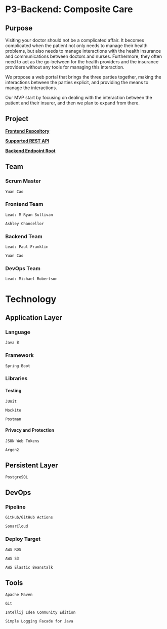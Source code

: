 # P3-Backend: Composite Care

## Purpose

Visiting your doctor should not be a complicated affair. It becomes complicated when the patient not only needs to manage their health problems, but also needs to manage interactions with the health insurance and communications between doctors and nurses. Furthermore, they often need to act as the go-between for the health providers and the insurance providers without any tools for managing this interaction. 

We propose a web portal that brings the three parties together, making the interactions between the parties explicit, and providing the means to manage the interactions. 

Our MVP start by focusing on dealing with the interaction between the patient and their insurer, and then we plan to expand from there.

## Project

**[Frontend Repository](https://github.com/221114-Java-React/P3-Frontend)**

**[Supported REST API](http://compositecare-env.eba-hcsyxnmg.us-west-1.elasticbeanstalk.com/swagger-ui/index.html)**

**[Backend Endpoint Root](http://compositecare-env.eba-hcsyxnmg.us-west-1.elasticbeanstalk.com/)**

## Team
### Scrum Master 
```
Yuan Cao 
```
### Frontend Team 
```
Lead: M Ryan Sullivan

Ashley Chancellor
```
### Backend Team
```
Lead: Paul Franklin 

Yuan Cao 
```
### DevOps Team
```
Lead: Michael Robertson
```
# Technology

## Application Layer

### Language
```
Java 8
```
### Framework
```
Spring Boot
```
### Libraries

#### Testing
```
JUnit

Mockito

Postman
```
#### Privacy and Protection
```
JSON Web Tokens

Argon2
```
## Persistent Layer
```
PostgreSQL
```
## DevOps

### Pipeline
```
GitHub/GitHub Actions

SonarCloud
```
### Deploy Target
```
AWS RDS

AWS S3

AWS Elastic Beanstalk
```
## Tools
```
Apache Maven

Git

Intellij Idea Community Edition

Simple Logging Facade for Java
```
